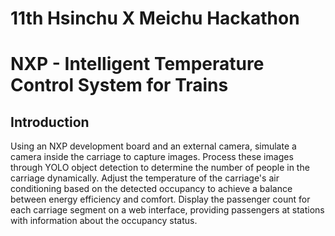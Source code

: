 # 11th Hsinchu X Meichu Hackathon
# NXP - Intelligent Temperature Control System for Trains

## Introduction
Using an NXP development board and an external camera, simulate a camera inside the carriage to capture images. Process these images through YOLO object detection to determine the number of people in the carriage dynamically. Adjust the temperature of the carriage's air conditioning based on the detected occupancy to achieve a balance between energy efficiency and comfort. Display the passenger count for each carriage segment on a web interface, providing passengers at stations with information about the occupancy status.